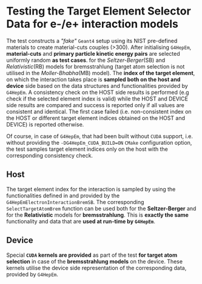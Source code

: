 # Testing the Target Element Selector Data for e-/e+ interaction models

The test constructs a *"fake"* ``Geant4`` setup using its NIST pre-defined materials to create material-cuts couples (>300). After initialising ``G4HepEm``, **material-cuts** and **primary particle kinetic energy pairs** are selected uniformly random **as test cases**.
for the *Seltzer-Berger*(SB) and *Relativistic*(RB) models for bremsstrahlung (target atom selection is not utilised in the *Moller-Bhabha*(MB) model).  The **index of the target element**, on which the interaction takes place is **sampled both on the host and device** side based on the data structures and functionalities provided by ``G4HepEm``. A consistency check on the HOST side results is performed (e.g check if the selected element index is valid) while the HOST and DEVICE side results are compared and success is reported only if all values are consistent and identical. The first case failed (i.e. non-consistent index on the HOST or different target element indices obtained on the HOST and DEVICE) is reported otherwise.

Of course, in case of ``G4HepEm``, that had been built without ``CUDA`` support, i.e. without providing the ``-DG4HepEm_CUDA_BUILD=ON`` ``CMake`` configuration option, the test samples target element indices only on the host with the corresponding consistency check.


## Host

The target element index for the interaction is sampled by using the functionalities defined in and provided by the ``G4HepEmElectronInteractionBremSB``. The corresponding ``SelectTargetAtomBrem`` function can be used both for the **Seltzer-Berger** and for the **Relativistic** models for **bremsstrahlung**. This is  **exactly the same** functionality and data that are **used at run-time by ``G4HepEm``**.


## Device

Special **``CUDA`` kernels are provided** as part of the test **for target atom selection** in case of the **bremsstrahlung models** on the device. These kernels utilise the device side representation of the corresponding data, provided by ``G4HepEm``.

